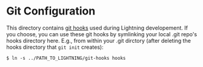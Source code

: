 # Git Configuration

This directory contains [git hooks](https://git-scm.com/book/en/v2/Customizing-Git-Git-Hooks) used during Lightning developement. If you choose, you can use these git hooks by symlinking your local .git repo's hooks directory here. E.g., from within your .git dirctory (after deleting the hooks directory that `git init` creates):

    $ ln -s ../PATH_TO_LIGHTNING/git-hooks hooks
